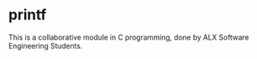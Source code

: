 # printf
This is a collaborative module in C programming, done by ALX  Software Engineering Students.
